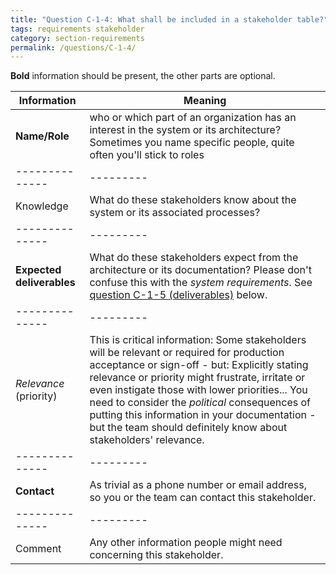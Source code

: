 ```yaml
---
title: "Question C-1-4: What shall be included in a stakeholder table?"
tags: requirements stakeholder
category: section-requirements
permalink: /questions/C-1-4/
---
```



**Bold** information should be present, the other parts are optional.


|Information   |Meaning |
|--------------|---------|
|**Name/Role** | who or which part of an organization has an interest in the system or its architecture? Sometimes you name specific people, quite often you'll stick to roles |
|--------------|---------|
|Knowledge |What do these stakeholders know about the system or its  associated processes?
|--------------|---------|
|**Expected deliverables** |What do these stakeholders expect from the architecture or its documentation? Please don't confuse this with the _system requirements_. See [question C-1-5 (deliverables)](/questions/C-1-5) below. |
|--------------|---------|
|_Relevance_ (priority)  | This is critical information: Some stakeholders will be relevant or required for production acceptance or sign-off - but: Explicitly stating relevance or priority might frustrate, irritate or even instigate those with lower priorities... You need to consider the _political_ consequences of putting this information in your documentation - but the team should definitely know about stakeholders' relevance.  |
|--------------|---------|
|**Contact** |As trivial as a phone number or email address, so you or the team can contact this stakeholder. |
|--------------|---------|
|Comment |Any other information people might need concerning this stakeholder. |

